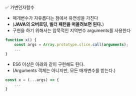 ✅ 가변인자함수
* 매개변수가 자유롭다는 점에서 유연성을 가진다
* (<b>JAVA의 오버로딩, 빌더 패턴을 떠올려보면 된다.</b>)
* 구현을 하기 위해서는 암묵적인 지역변수 arguments를 사용한다
```javascript
function x() {
    const args = Array.prototype.slice.call(arguments);
    ...
}
```
* ES6 이상은 아래와 같이 구현해도 된다.
* (Arguments 객체는 아니지만, 모든 매개변수를 받는다.)
```javascript
const x = (...args) => {
    ...
}
```